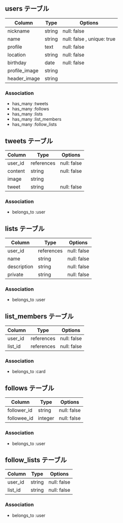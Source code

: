 ## users テーブル

| Column              | Type       | Options                              |
| ------------------  | ---------- | ------------------------------       |
| nickname            | string     | null: false                          |
| name                | string     | null: false , unique: true           |
| profile             | text       | null: false                          |
| location            | string     | null: false                          |
| birthday            | date       | null: false                          |
| profile_image       | string     |                                      |
| header_image        | string     |                                      |

### Association

- has_many :tweets
- has_many :follows
- has_many :lists
- has_many :list_members
- has_many :follow_lists


## tweets テーブル

| Column             | Type       | Options                              |
| ------------------ | ---------- | ------------------------------       |
| user_id            | references | null: false                          |
| content            | string     | null: false                          |
| image              | string     |                                      |
| tweet              | string     | null: false                          |

### Association

- belongs_to :user


## lists テーブル

| Column           | Type       | Options                              |
| ---------------- | ---------- | ------------------------------       |
| user_id          | references | null: false                          |
| name             | string     | null: false                          |
| description      | string     | null: false                          |
| private          | string     | null: false                          |

### Association
- belongs_to :user


## list_members テーブル

| Column           | Type       | Options                              |
| ----------       | ---------- | ------------------------------       |
| user_id          | references | null: false                          |
| list_id          | references | null: false                          |

### Association
- belongs_to :card


## follows テーブル

| Column           | Type       | Options                              |
| ---------------- | ---------- | ------------------------------       |
| follower_id      | string     | null: false                          |
| followee_id      | integer    | null: false                          |

### Association
- belongs_to :user


## follow_lists テーブル

| Column           | Type       | Options                              |
| ---------------- | ---------- | ------------------------------       |
| user_id          | string     | null: false                          |
| list_id          | string     | null: false                          |

### Association
- belongs_to :user